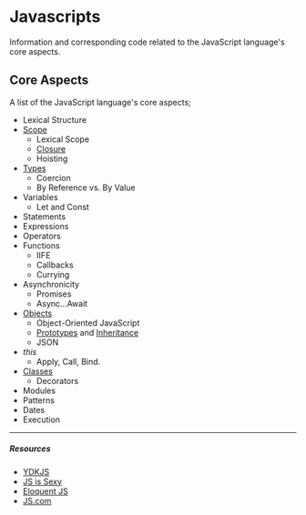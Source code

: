 # Javascripts

Information and corresponding code related to the JavaScript language's core aspects.

## Core Aspects

A list of the JavaScript language's core aspects;

- Lexical Structure
- [Scope](scope)
  - Lexical Scope
  - [Closure](scope/closure)
  - Hoisting
- [Types](types)
  - Coercion
  - By Reference vs. By Value
- Variables
  - Let and Const
- Statements
- Expressions
- Operators
- Functions
  - IIFE
  - Callbacks
  - Currying
- Asynchronicity
  - Promises
  - Async...Await
- [Objects](objects)
  - Object-Oriented JavaScript
  - [Prototypes](objects/prototypes) and [Inheritance](objects/prototypes/inheritance)
  - JSON
- _this_
  - Apply, Call, Bind.
- [Classes](classes)
  - Decorators
- Modules
- Patterns
- Dates
- Execution

---

##### Resources

- [YDKJS](https://github.com/getify/You-Dont-Know-JS)
- [JS is Sexy](http://javascriptissexy.com/)
- [Eloquent JS](http://eloquentjavascript.net)
- [JS.com](https://www.javascript.com)
